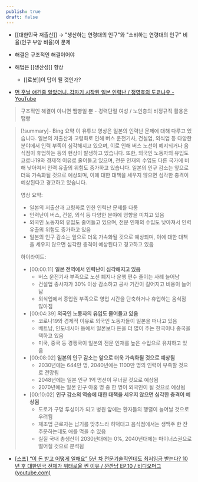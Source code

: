 ```yaml
---
publish: true
draft: false
---
```

- [[대한민국 저출산]] → "생산하는 연령대의 인구"와 "소비하는 연령대의 인구" 비율(인구 부양 비율)이 문제 
- 해결은 구조적인 해결이어야
- 해법은 [[생산성]] 향상
	- [[로봇]]이 답이 될 것인가?

- [먼 훗날 얘긴줄 알았더니..갑자기 시작된 일본 인력난 / 정영효의 도쿄나우 - YouTube](https://www.youtube.com/watch?v=CJawu4Hkg8M&ab_channel=%ED%95%9C%EA%B2%BD%EA%B8%80%EB%A1%9C%EB%B2%8C%EB%A7%88%EC%BC%93)
> 구조적인 해결이 아니면 땜빵일 뿐 - 경력단절 여성 / 노인층의 비정규직 활용은 땜빵

> [!summary]- Bing 요약
> 이 유튜브 영상은 일본의 인력난 문제에 대해 다루고 있습니다. 일본의 저출산과 고령화로 인해 버스 운전기사, 건설업, 외식업 등 다양한 분야에서 인력 부족이 심각해지고 있으며, 이로 인해 버스 노선이 폐지되거나 음식점이 휴업하는 등의 현상이 발생하고 있습니다. 또한, 외국인 노동자의 유입도 코로나19와 경제적 이유로 줄어들고 있으며, 전문 인재의 수입도 다른 국가에 비해 낮아져서 인력 유출의 위험도 증가하고 있습니다. 일본의 인구 감소는 앞으로 더욱 가속화될 것으로 예상되며, 이에 대한 대책을 세우지 않으면 심각한 충격이 예상된다고 경고하고 있습니다.
> 
> 영상 요약:
> 
> - 일본의 저출산과 고령화로 인한 인력난 문제를 다룸
> - 인력난이 버스, 건설, 외식 등 다양한 분야에 영향을 미치고 있음
> - 외국인 노동자의 유입도 줄어들고 있으며, 전문 인재의 수입도 낮아져서 인력 유출의 위험도 증가하고 있음
> - 일본의 인구 감소는 앞으로 더욱 가속화될 것으로 예상되며, 이에 대한 대책을 세우지 않으면 심각한 충격이 예상된다고 경고하고 있음
> 
> 하이라이트:
> 
> - [00:00:11] **일본 전역에서 인력난이 심각해지고 있음**
>     - 버스 운전기사 부족으로 노선 폐지나 운행 편수 줄이는 사례 늘어남
>     - 건설업 종사자가 30% 이상 감소하고 공사 기간이 길어지고 비용이 늘어남
>     - 외식업에서 종업원 부족으로 영업 시간을 단축하거나 휴업하는 음식점 많아짐
> - [00:04:39] **외국인 노동자의 유입도 줄어들고 있음**
>     - 코로나19와 경제적 이유로 외국인 노동자들이 일본을 떠나고 있음
>     - 베트남, 인도네시아 등에서 일본보다 돈을 더 많이 주는 한국이나 중국을 택하고 있음
>     - 미국, 중국 등 경쟁국이 일본의 전문 인재를 높은 수입으로 유치하고 있음
> - [00:08:02] **일본의 인구 감소는 앞으로 더욱 가속화될 것으로 예상됨**
>     - 2030년에는 644만 명, 2040년에는 1100만 명의 인력이 부족할 것으로 전망됨
>     - 2048년에는 일본 인구 1억 명선이 무너질 것으로 예상됨
>     - 2070년에는 일본 인구 아홉 명 중 한 명이 외국인이 될 것으로 예상됨
> - [00:10:02] **인구 감소의 역습에 대한 대책을 세우지 않으면 심각한 충격이 예상됨**
>     - 도로가 구멍 투성이가 되고 병원 앞에는 환자들의 행렬이 늘어날 것으로 우려됨
>     - 제조업 근로자는 납기를 맞추느라 허덕대고 음식점에서는 생맥주 한 잔 주문하는데도 애를 먹을 수 있음
>     - 실질 국내 총생산이 2030년대에는 0%, 2040년대에는 마이너스권으로 떨어질 것으로 분석됨 


- [[스프] “이 돈 받고 어떻게 일해요” 5년 차 전문기술직인데도 최저임금 받는다? 10년 후 대한민국 전체가 위태로울 찐 이유 / 깐깐남 EP.10 / 비디오머그 (youtube.com)](https://www.youtube.com/watch?v=0FJ-WRile0E)
